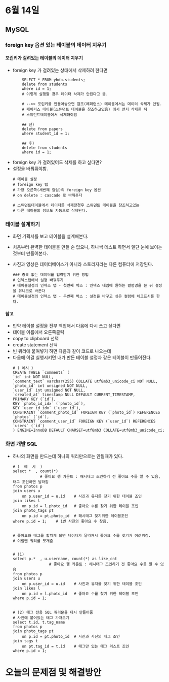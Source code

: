 # 6월 14일

## MySQL
### foreign key 옵션 있는 테이블의 데이터 지우기
#### 포린키가 걸려있는 테이블의 데이터 지우기
- foreign key 가 걸려있는 상태에서 삭제하려 한다면
    ```
        SELECT * FROM yhdb.students;
        delete from students
        where id = 1;
        # 이렇게 실행할 경우 데이터 삭제가 안된다고 뜸.

        # -->> 포린키를 만들어놓으면 참조(레퍼런스) 테이블에서는 데이터 삭제가 안됨. 
        # 페이퍼스 테이블(스튜던트 테이블을 참조하고있음) 에서 먼저 삭제한 뒤 
        # 스튜던트테이블에서 삭제해야함

        ## 선)
        delete from papers
        where student_id = 1;

        ## 후)
        delete from students
        where id = 1;
    ```
- foreign key 가 걸려있어도 삭제를 하고 싶다면?
- 설정을 바꿔줘야함.
    ```
    # 테이블 설정
    # foreign key 탭
    # 가장 오른쪽(세번째 컬럼)의 foreign key 옵션
    # on delete : cascade 로 바꿔준다

    # 스튜던트테이블에서 데이터를 삭제할경우 스튜던트 테이블을 참조하고있는 
    # 다른 테이블의 정보도 자동으로 삭제된다.

    ```

### 테이블 설계하기
- 화면 기획서를 보고 테이블을 설계해본다.
- 처음부터 완벽한 테이블을 만들 순 없으니, 하나씩 테스트 하면서 일단 눈에 보이는것부터 만들어본다.
- 사진과 영상은 데이터베이스가 아니라 스토리지라는 다른 컴퓨터에 저장된다.

    ```
    ### 중복 없는 데이터를 입력받기 위한 방법
    # 인덱스탭에서 설정 바꿔주기
    # 테이블설정의 인덱스 탭 - 첫번째 박스 : 인덱스 네임에 원하는 컬럼명을 쓴 뒤 설정을 유니크로 바꾼다 
    # 테이블설정의 인덱스 탭 - 두번째 박스 : 설정을 바꾸고 싶은 컬럼에 체크표시를 한다.

    ```
#### 참고
- 만약 테이블 설정을 전부 백업해서 다음에 다시 쓰고 싶다면
- 테이블 이름에서 오른쪽클릭
- copy to clipboard 선택
- create statement 선택
- 빈 쿼리에 붙여넣기 하면 다음과 같이 코드로 나오는데
- 다음에 이걸 실행시키면 내가 만든 테이블 설정과 같은 테이블이 만들어진다.
    ```
    # ( 예시 )
    CREATE TABLE `comments` (
    `id` int NOT NULL,
    `comment_text` varchar(255) COLLATE utf8mb3_unicode_ci NOT NULL,
    `photo_id` int unsigned NOT NULL,
    `user_id` int unsigned NOT NULL,
    `created_at` timestamp NULL DEFAULT CURRENT_TIMESTAMP,
    PRIMARY KEY (`id`),
    KEY `photo_id_idx` (`photo_id`),
    KEY `user_id_idx` (`user_id`),
    CONSTRAINT `comment_photo_id` FOREIGN KEY (`photo_id`) REFERENCES `photos` (`id`),
    CONSTRAINT `comment_user_id` FOREIGN KEY (`user_id`) REFERENCES `users` (`id`)
    ) ENGINE=InnoDB DEFAULT CHARSET=utf8mb3 COLLATE=utf8mb3_unicode_ci;

    ```

### 화면 개발 SQL
- 하나의 화면을 만드는데 하나의 쿼리만으로는 안될때가 있다.
    ```
    # (  예  시  )
    select *  , count(*)
                # 좋아요 행 카운트 : 해시태그 조인하기 전 좋아요 수를 알 수 있음, 태그 조인하면 달라짐
    from photos p
    join users u
        on p.user_id = u.id    # 사진과 유저를 찾기 위한 테이블 조인
    join likes l 
        on p.id = l.photo_id   # 좋아요 수를 찾기 위한 테이블 조인
    join photo_tags pt 
        on p.id = pt.photo_id  # 해시태그 찾기위한 테이블조인
    where p.id = 1;    # 1번 사진의 좋아요 수 찾음.


    # 좋아요와 태그를 합치게 되면 데이터가 달라져서 좋아요 수를 찾기가 어려워짐.
    # 이럴떈 쿼리를 쪼개줌


    # (1)
    select p.*  , u.username, count(*) as like_cnt 
                    # 좋아요 행 카운트 : 해시태그 조인하기 전 좋아요 수를 알 수 있음
    from photos p
    join users u
        on p.user_id = u.id    # 사진과 유저를 찾기 위한 테이블 조인
    join likes l 
        on p.id = l.photo_id   # 좋아요 수를 찾기 위한 테이블 조인
    where p.id = 1;


    # (2) 태그 전용 SQL 쿼리문을 다시 만들어줌
    # 사진에 붙어있는 태그 가져오기
    select t.id, t.tag_name
    from photos p 
    join photo_tags pt
        on p.id = pt.photo_id  # 사진과 사진의 태그 조인
    join tags t
        on pt.tag_id = t.id    # 태그만 있는 태그 리스트 조인
    where p.id = 1;
    ```


# 오늘의 문제점 및 해결방안